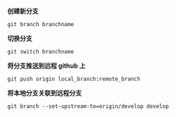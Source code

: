 **创建新分支**

 `git branch branchname`
 
**切换分支**

`git switch branchname`

**将分支推送到远程 github 上**

`git push origin local_branch:remote_branch`

**将本地分支关联到远程分支**

`git branch --set-upstream-to=origin/develop develop`
